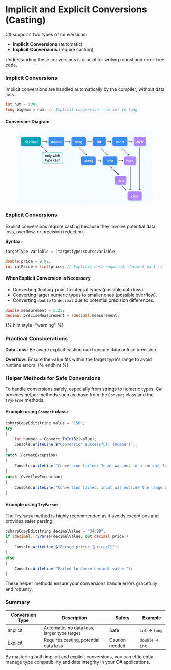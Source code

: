 # Implicit and Explicit Conversions (Casting)

C# supports two types of conversions:

* **Implicit Conversions** (automatic)
* **Explicit Conversions** (require casting)

Understanding these conversions is crucial for writing robust and error-free code.

### Implicit Conversions

Implicit conversions are handled automatically by the compiler, without data loss.

```csharp
int num = 100;
long bigNum = num; // Implicit conversion from int to long
```

#### Conversion Diagram

<figure><img src="../../.gitbook/assets/{81114627-A8BB-447D-A19C-E2E705E11504}.png" alt=""><figcaption></figcaption></figure>

### Explicit Conversions

Explicit conversions require casting because they involve potential data loss, overflow, or precision reduction.

**Syntax:**

```csharp
targetType variable = (targetType)sourceVariable;
```

```csharp
double price = 9.99;
int intPrice = (int)price; // Explicit cast required, decimal part is lost
```

#### When Explicit Conversion is Necessary

* Converting floating-point to integral types (possible data loss).
* Converting larger numeric types to smaller ones (possible overflow).
* Converting `double` to `decimal` due to potential precision differences.

```csharp
double measurement = 5.25;
decimal preciseMeasurement = (decimal)measurement;
```

{% hint style="warning" %}
### Practical Considerations

**Data Loss:** Be aware explicit casting can truncate data or lose precision.

**Overflow:** Ensure the value fits within the target type's range to avoid runtime errors.
{% endhint %}

### Helper Methods for Safe Conversions

To handle conversions safely, especially from strings to numeric types, C# provides helper methods such as those from the `Convert` class and the `TryParse` methods.

#### Example using `Convert` class:

```csharp
csharpCopyEditstring value = "150";
try
{
    int number = Convert.ToInt32(value);
    Console.WriteLine($"Conversion successful: {number}");
}
catch (FormatException)
{
    Console.WriteLine("Conversion failed: Input was not in a correct format.");
}
catch (OverflowException)
{
    Console.WriteLine("Conversion failed: Input was outside the range of an int.");
}
```

#### Example using `TryParse`:

The `TryParse` method is highly recommended as it avoids exceptions and provides safer parsing:

```csharp
csharpCopyEditstring decimalValue = "34.89";
if (decimal.TryParse(decimalValue, out decimal price))
{
    Console.WriteLine($"Parsed price: {price:C}");
}
else
{
    Console.WriteLine("Failed to parse decimal value.");
}
```

These helper methods ensure your conversions handle errors gracefully and robustly.

### Summary

| Conversion Type | Description                                 | Safety         | Example          |
| --------------- | ------------------------------------------- | -------------- | ---------------- |
| Implicit        | Automatic, no data loss, larger type target | Safe           | `int` → `long`   |
| Explicit        | Requires casting, potential data loss       | Caution needed | `double` → `int` |

By mastering both implicit and explicit conversions, you can efficiently manage type compatibility and data integrity in your C# applications.
